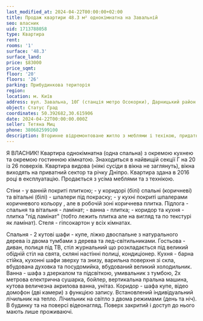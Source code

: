 ```yaml
---
last_modified_at: 2024-04-22T00:00:00+02:00
title: Продаж квартири 48.3 м² однокімнатна на Завальній
seo: власник
uid: 1713788058
type: Квартира
rent:
rooms: '1'
surface: '48.3'
surface_land:
price: $83000
price_sqmt:
floor: '20'
floors: '26'
parking: Прибудинкова територія
region:
location: м. Київ
address: вул. Завальна, 10Г (станція метро Осокорки), Дарницький район
object: Статус Град
coordinates: 50.392682,30.615906
date: 2024-04-22T00:00:00.000Z
seller: Тетяна Миц
phone: 380682599100
description: Вторинне відремонтоване житло з меблями і техікою, придатне і готова для проживання
---
```


Я ВЛАСНИК! Квартира однокімнатна (одна спальна) з окремою кухнею та окремою гостинною кімнатою. Знаходиться в найвищій секції Г на 20 із 26 поверхів. Квартира видова (ніякі сусіди в вікна не заглянуть), вікна виходять на приватний сектор та річку Дніпро. Квартира здана в 2016 році в експлуатацію. Продається з усіма меблями та з технікою.

Стіни - у ванній покриті плиткою; - у коридорі (білі) спальні (коричневі) та вітальні (білі) - шпалери під покраску; - у кухні покриті шпалерами коричневого кольору , але в робочій зоні коричнева плитка. Підлога - спальня та вітальня - ламінат; - ванна - плитка; - коридор та кухня - плитка "під ламінат" (тобто лежить плитка але на вигляд та по текстурі як ламінат). Стеля - гіпсокартон у всіх кімнатах.

Спальня - 2 кутові шафи - купе, ліжко двоспальне з натурального дерева із двома тумбами з дерева та лед-світильниками. Гостьова - диван, полиця під ТВ, стіл журнальний що розкладається під великий обідній стіл на свята, скляні настінні полиці, кондиціонер. Кухня - барна стійка, кухонні шафи зверху та знизу, варильна поверхня зі скла, вбудована духовка та посудомийка, вбудований великий холодильник. Ванна - шафа з дзеркалом та підсвіткою, умивальник з тумбою, 2х метрова електрична сушарка, бойлер, вертикальна пральна машина, кутова величезна акрилова ванна, унітаз. Коридор - шафа купе, відео домофон (дві камери) з функцією запису. Встановлений індивідуальний лічильник на тепло. Лічильник на світло з двома режимами (день та ніч). В будинку та на поверсі відеонагляд. Поверх закритий і доступ до нього мають лише проживаючі.
